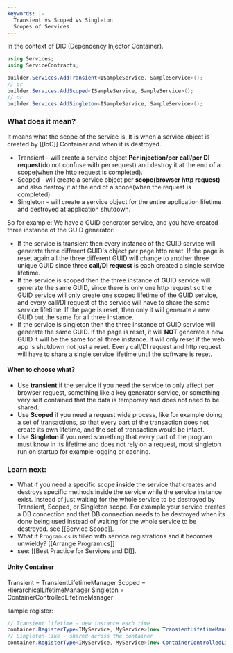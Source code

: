 ```yaml
---
keywords: |-
  Transient vs Scoped vs Singleton 
  Scopes of Services
---
```

In the context of DIC (Dependency Injector Container).
```c#
using Services;
using ServiceContracts;

builder.Services.AddTransient<ISampleService, SampleService>();
// or
builder.Services.AddScoped<ISampleService, SampleService>();
// or
builder.Services.AddSingleton<ISampleService, SampleService>();
```
###  What does it mean?
It means what the scope of the service is. It is when a service object is created by [[IoC]] Container and when it is destroyed.
- Transient - will create a service object **Per injection/per call/per DI request**(do not confuse with per request)  and destroy it at the end of a scope(when the http request is completed). 
- Scoped - will create a service object per **scope(browser http request)** and also destroy it at the end of a scope(when the request is completed).
- Singleton - will create a service object for the entire application lifetime and destroyed at application shutdown.

So for example: We have a GUID generator service, and you have created three instance of the GUID generator:
- If the service is transient then every instance of the GUID service will generate three different GUID's object per page http reset. If the page is reset again all the three different GUID will change to another three unique GUID since three **call/DI request** is each created a single service lifetime. 
- If the service is scoped then the three instance of GUID service will generate the same GUID, since there is only one http request so the GUID service will only create one scoped lifetime of the GUID service, and every call/DI request of the service will have to share the same service lifetime. If the page is reset, then only it will generate a new GUID but the same for all three instance.
-  If the service is singleton then the three instance of GUID service will generate the same GUID.  If the page is reset, it will **NOT** generate a new GUID it will be the same for all three instance. It will only reset if the web app is shutdown not just a reset. Every call/DI request and http request will have to share a single service lifetime until the software is reset.
#### When to choose what?
- Use **transient** if the service if you need the service to only affect per browser request, something like a key generator service, or something very self contained that the data is temporary and does not need to be shared.
- Use **Scoped**  if you need a request wide process, like for example doing a set of transactions, so that every part of the transaction does not create its own lifetime, and the set of transaction would be intact.
- Use **Singleton** if you need something that every part of the program must know in its lifetime and does not rely on a request, most singleton run on startup for example logging or caching.
### Learn next:
- What if you need a specific scope **inside** the service that creates and destroys specific methods inside the service while the service instance exist. Instead of just waiting for the whole service to be destroyed by Transient, Scoped, or Singleton scope. For example your service creates a DB connection and that DB connection needs to be destroyed when its done being used instead of waiting for the whole service to be destroyed. see [[Service Scope]].
- What if `Program.cs` is filled with service registrations and it becomes unwieldy? [[Arrange Program.cs]]
- see: [[Best Practice for Services and DI]].

#### Unity Container
Transient = TransientLifetimeManager
Scoped = HierarchicalLifetimeManager
Singleton = ContainerControlledLifetimeManager

sample register:
```c#
// Transient lifetime - new instance each time 
container.RegisterType<IMyService, MyService>(new TransientLifetimeManager()); 
// Singleton-like - shared across the container 
container.RegisterType<IMyService, MyService>(new ContainerControlledLifetimeManager());
```
